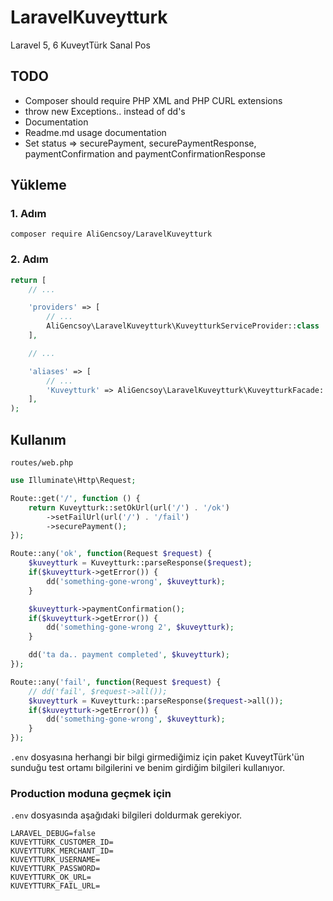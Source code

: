 # LaravelKuveytturk
Laravel 5, 6 KuveytTürk Sanal Pos

## TODO
- Composer should require PHP XML and PHP CURL extensions
- throw new Exceptions.. instead of dd's
- Documentation
- Readme.md usage documentation
- Set status => securePayment, securePaymentResponse, paymentConfirmation and paymentConfirmationResponse

## Yükleme

### 1. Adım
```console
composer require AliGencsoy/LaravelKuveytturk
```

### 2. Adım
```php
return [
    // ...

    'providers' => [
        // ...
        AliGencsoy\LaravelKuveytturk\KuveytturkServiceProvider::class
    ],

    // ...

    'aliases' => [
        // ...
        'Kuveytturk' => AliGencsoy\LaravelKuveytturk\KuveytturkFacade::class
    ],
);
```

## Kullanım

`routes/web.php`
```php
use Illuminate\Http\Request;

Route::get('/', function () {
    return Kuveytturk::setOkUrl(url('/') . '/ok')
        ->setFailUrl(url('/') . '/fail')
        ->securePayment();
});

Route::any('ok', function(Request $request) {
    $kuveytturk = Kuveytturk::parseResponse($request);
    if($kuveytturk->getError()) {
        dd('something-gone-wrong', $kuveytturk);
    }

    $kuveytturk->paymentConfirmation();
    if($kuveytturk->getError()) {
        dd('something-gone-wrong 2', $kuveytturk);
    }

    dd('ta da.. payment completed', $kuveytturk);
});

Route::any('fail', function(Request $request) {
    // dd('fail', $request->all());
    $kuveytturk = Kuveytturk::parseResponse($request->all());
    if($kuveytturk->getError()) {
        dd('something-gone-wrong', $kuveytturk);
    }
});
```
`.env` dosyasına herhangi bir bilgi girmediğimiz için paket KuveytTürk'ün sunduğu test ortamı bilgilerini ve benim girdiğim bilgileri kullanıyor.

### Production moduna geçmek için
`.env` dosyasında aşağıdaki bilgileri doldurmak gerekiyor.
```
LARAVEL_DEBUG=false
KUVEYTTURK_CUSTOMER_ID=
KUVEYTTURK_MERCHANT_ID=
KUVEYTTURK_USERNAME=
KUVEYTTURK_PASSWORD=
KUVEYTTURK_OK_URL=
KUVEYTTURK_FAIL_URL=
```